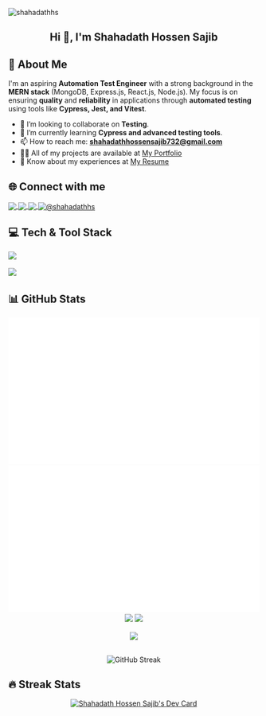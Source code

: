 ![shahadathhs](https://socialify.git.ci/shahadathhs/shahadathhs/image?font=Jost&language=1&name=1&owner=1&pattern=Floating%20Cogs&theme=Dark)

<h2 align="center">Hi 👋, I'm Shahadath Hossen Sajib</h2>

## 💫 About Me

I'm an aspiring **Automation Test Engineer** with a strong background in the **MERN stack** (MongoDB, Express.js, React.js, Node.js). My focus is on ensuring **quality** and **reliability** in applications through **automated testing** using tools like **Cypress, Jest, and Vitest**.

- 👯 I’m looking to collaborate on **Testing**.
- 🌱 I’m currently learning **Cypress and advanced testing tools**.
- 📫 How to reach me: **shahadathhossensajib732@gmail.com**
- 👨‍💻 All of my projects are available at [My Portfolio](https://shahadathhs.vercel.app)
- 📄 Know about my experiences at [My Resume](https://docs.google.com/document/d/1F4lDxGKNkrY5k2UB7CEjSSNqoK06COyGfz5KDlSH0kY/edit?usp=sharing)

## 🌐 Connect with me

<p align="left">
  <a href="https://dev.to/shahadathhs" target="_blank">
    <img align="center" src="https://skillicons.dev/icons?i=devto&theme=dark" />
  </a>
  <a href="https://linkedin.com/in/shahadathhs" target="_blank">
    <img align="center" src="https://skillicons.dev/icons?i=linkedin&theme=dark" />
  </a>
  <a href="https://gitlab.com/shahadathhs" target="_blank">
    <img align="center" src="https://skillicons.dev/icons?i=gitlab&theme=dark" />
  </a>
  <a href="https://medium.com/@shahadathhs" target="_blank">
    <img align="center" src="https://raw.githubusercontent.com/rahuldkjain/github-profile-readme-generator/master/src/images/icons/Social/medium.svg" alt="@shahadathhs" height="47" width="50" />
  </a>
</p>

## 💻 Tech & Tool Stack

<p align="left">
  <img src="https://skillicons.dev/icons?i=js,ts,react,nextjs,nodejs,express,mongodb,vercel&theme=dark" /> 
</p>

<p align="left">
  <img src="https://skillicons.dev/icons?i=vscode,idea,postman,git,github,jest,vitest,cypress&theme=dark" /> 
</p>


## 📊 GitHub Stats

<div align="center">
  <a align="center" href="https://github.com/shahadathhs/github-stats">
    <img src="https://github.com/shahadathhs/github-stats/blob/master/generated/overview.svg#gh-dark-mode-only" />
    <img src="https://github.com/shahadathhs/github-stats/blob/master/generated/languages.svg#gh-dark-mode-only" />
  </a>
  
  <img align="center" src="http://github-profile-summary-cards.vercel.app/api/cards/most-commit-language?username=shahadathhs&theme=dark" height="163em" />
  <img align="center" src="http://github-profile-summary-cards.vercel.app/api/cards/repos-per-language?username=shahadathhs&theme=dark" height="163em" /> 
  
  <br>
  <br>
  
  <img align="center" src="http://github-profile-summary-cards.vercel.app/api/cards/profile-details?username=shahadathhs&theme=dark" height="160em" /> 
  
  <br>
  <br>
  
  <p align="center">
    <img src="https://github-readme-streak-stats.herokuapp.com?user=shahadathhs&theme=dark" alt="GitHub Streak" />
  </p>
</div>

## 🔥 Streak Stats

<div align="center"> 
 <a href="https://app.daily.dev/shahadathhs"><img src="https://api.daily.dev/devcards/v2/6ZhjUdRchhuOpkZR8LgkG.png?type=wide&r=miv" width="652" alt="Shahadath Hossen Sajib's Dev Card"/></a>
</div>
